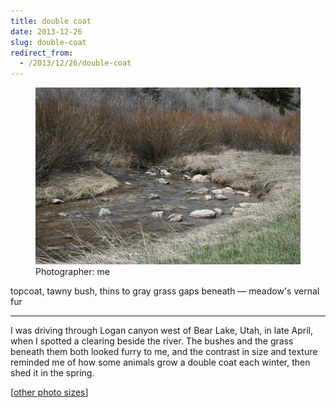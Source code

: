 ```yaml
---
title: double coat
date: 2013-12-26
slug: double-coat
redirect_from:
  - /2013/12/26/double-coat
---
```


<figure>
<img src="assets/double-coat.jpg" />
<figcaption>Photographer: me</figcaption>
</figure>

<p class="haiku">topcoat, tawny bush,
thins to gray grass gaps beneath &mdash; 
meadow's vernal fur</p>

<hr>
I was driving through Logan canyon west of Bear Lake, Utah, in late April, when I spotted a clearing beside the river. The bushes and the grass beneath them both looked furry to me, and the contrast in size and texture reminded me of how some animals grow a double coat each winter, then shed it in the spring.

[<a href="http://www.flickr.com/photos/daniel_hardman/5138275624/sizes/l/" target="_blank">other photo sizes</a>]